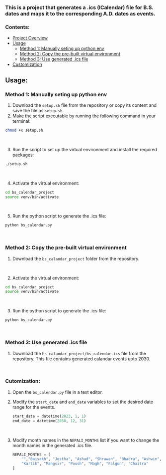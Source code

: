 ### This is a project that generates a .ics (ICalendar) file for B.S. dates and maps it to the corresponding A.D. dates as events.

### Contents:

- [Project Overview](#project-overview)
- [Usage](#usage)
  - [Method 1: Manually seting up python env](#method-1-manually-seting-up-python-env)
  - [Method 2: Copy the pre-built virtual environment](#method-2-copy-the-pre-built-virtual-environment)
  - [Method 3: Use generated .ics file](#method-3-use-generated-ics-file)
- [Customization](#cutomization)

## Usage:

### Method 1: Manually seting up python env

1. Download the `setup.sh` file from the repository or copy its content and save the file as `setup.sh`.
   <br>
2. Make the script executable by running the following command in your terminal:

```bash
chmod +x setup.sh
```

<br>

3. Run the script to set up the virtual environment and install the required packages:

```bash
./setup.sh
```

<br>

4. Activate the virtual environment:

```bash
cd bs_calendar_project
source venv/bin/activate
```

<br>

5. Run the python script to generate the .ics file:

```bash
python bs_calendar.py
```

<br>

### Method 2: Copy the pre-built virtual environment

1. Download the `bs_calandar_project` folder from the repository.

   <br>

2. Activate the virtual environment:

```bash
cd bs_calendar_project
source venv/bin/activate
```

<br>

3. Run the python script to generate the .ics file:

```bash
python bs_calendar.py
```

<br>

### Method 3: Use generated .ics file

1. Download the `bs_calandar_project/bs_calendar.ics` file from the repository. This file contains generated calandar events upto 2030.

<br>

### Cutomization:

1. Open the `bs_calendar.py` file in a text editor.
   <br>

2. Modify the `start_date` and `end_date` variables to set the desired date range for the events.
   ```python
   start_date = datetime(2023, 1, 1)
   end_date = datetime(2030, 12, 31)
   ```
   <br>
3. Modify month names in the `NEPALI_MONTHS` list if you want to change the month names in the generated .ics file.
   ```python
   NEPALI_MONTHS = [
       "","Baisakh", "Jestha", "Ashad", "Shrawan", "Bhadra", "Ashwin",
       "Kartik", "Mangsir", "Poush", "Magh", "Falgun", "Chaitra"
   ]
   ```
